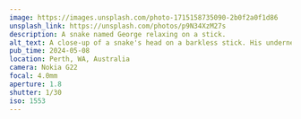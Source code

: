 ```yaml
---
image: https://images.unsplash.com/photo-1715158735090-2b0f2a0f1d86
unsplash_link: https://unsplash.com/photos/p9N34XzM27s
description: A snake named George relaxing on a stick.
alt_text: A close-up of a snake's head on a barkless stick. His underneath is white, and his top is brown with patches of a cream colour. The background is black.
pub_time: 2024-05-08
location: Perth, WA, Australia
camera: Nokia G22
focal: 4.0mm
aperture: 1.8
shutter: 1/30
iso: 1553
---
```

